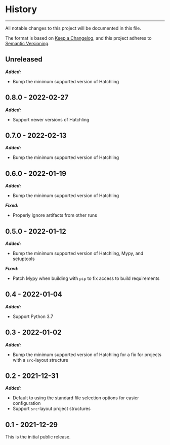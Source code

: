 # History

-----

All notable changes to this project will be documented in this file.

The format is based on [Keep a Changelog](https://keepachangelog.com/en/1.0.0/), and this project adheres to [Semantic Versioning](https://semver.org/spec/v2.0.0.html).

## Unreleased

***Added:***

- Bump the minimum supported version of Hatchling

## 0.8.0 - 2022-02-27

***Added:***

- Support newer versions of Hatchling

## 0.7.0 - 2022-02-13

***Added:***

- Bump the minimum supported version of Hatchling

## 0.6.0 - 2022-01-19

***Added:***

- Bump the minimum supported version of Hatchling

***Fixed:***

- Properly ignore artifacts from other runs

## 0.5.0 - 2022-01-12

***Added:***

- Bump the minimum supported version of Hatchling, Mypy, and setuptools

***Fixed:***

- Patch Mypy when building with `pip` to fix access to build requirements

## 0.4 - 2022-01-04

***Added:***

- Support Python 3.7

## 0.3 - 2022-01-02

***Added:***

- Bump the minimum supported version of Hatchling for a fix for projects with a `src`-layout structure

## 0.2 - 2021-12-31

***Added:***

- Default to using the standard file selection options for easier configuration
- Support `src`-layout project structures

## 0.1 - 2021-12-29

This is the initial public release.
